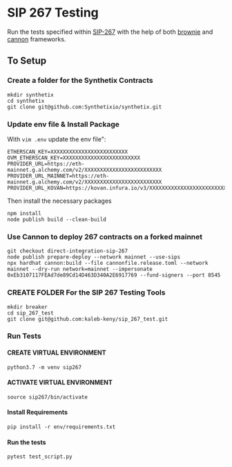 # SIP 267 Testing
 Run the tests specified within [SIP-267](https://sips.synthetix.io/sips/sip-267/) with the help of both [brownie](https://eth-brownie.readthedocs.io/en/stable/) and [cannon](https://usecannon.com/) frameworks.

## To Setup

### Create a folder for the Synthetix Contracts
```
mkdir synthetix
cd synthetix
git clone git@github.com:Synthetixio/synthetix.git 
```

### Update env file & Install Package

With `vim .env` update the env file":

```
ETHERSCAN_KEY=XXXXXXXXXXXXXXXXXXXXXXXXX
OVM_ETHERSCAN_KEY=XXXXXXXXXXXXXXXXXXXXXXXXX
PROVIDER_URL=https://eth-mainnet.g.alchemy.com/v2/XXXXXXXXXXXXXXXXXXXXXXXXX
PROVIDER_URL_MAINNET=https://eth-mainnet.g.alchemy.com/v2/XXXXXXXXXXXXXXXXXXXXXXXXX
PROVIDER_URL_KOVAN=https://kovan.infura.io/v3/XXXXXXXXXXXXXXXXXXXXXXXXX
```

Then install the necessary packages

```
npm install
node publish build --clean-build
```
 
### Use Cannon to deploy 267 contracts on a forked mainnet
```
git checkout direct-integration-sip-267
node publish prepare-deploy --network mainnet --use-sips
npx hardhat cannon:build --file cannonfile.release.toml --network mainnet --dry-run network=mainnet --impersonate 0xEb3107117FEAd7de89Cd14D463D340A2E6917769 --fund-signers --port 8545
```

### CREATE FOLDER For the SIP 267 Testing Tools
```
mkdir breaker
cd sip_267_test
git clone git@github.com:kaleb-keny/sip_267_test.git
```

### Run Tests

#### CREATE VIRTUAL ENVIRONMENT
```python3.7 -m venv sip267 ```

#### ACTIVATE VIRTUAL ENVIRONMENT
```source sip267/bin/activate```

#### Install Requirements
```pip install -r env/requirements.txt```

#### Run the tests
```pytest test_script.py```

